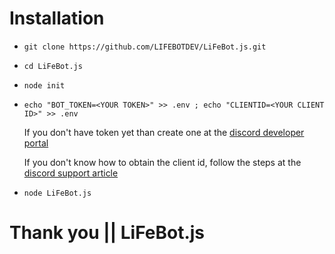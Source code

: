 # Installation

- `git clone https://github.com/LIFEBOTDEV/LiFeBot.js.git`
- `cd LiFeBot.js`
- `node init`
- `echo "BOT_TOKEN=<YOUR TOKEN>" >> .env ; echo "CLIENTID=<YOUR CLIENT ID>" >> .env`

  If you don't have token yet than create one at the [discord developer portal](https://discord.com/developers/)
  
  If you don't know how to obtain the client id, follow the steps at the [discord support article](https://support.discord.com/hc/en-us/articles/206346498-Where-can-I-find-my-User-Server-Message-ID-)

- `node LiFeBot.js`

# Thank you || LiFeBot.js